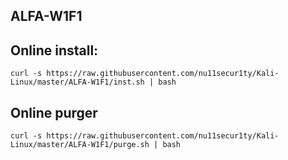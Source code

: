 ## ALFA-W1F1

## Online install:

```curl
curl -s https://raw.githubusercontent.com/nu11secur1ty/Kali-Linux/master/ALFA-W1F1/inst.sh | bash
```
## Online purger
```curl
curl -s https://raw.githubusercontent.com/nu11secur1ty/Kali-Linux/master/ALFA-W1F1/purge.sh | bash
```
